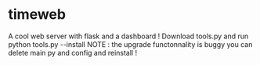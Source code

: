 # timeweb
A cool web server with flask and a dashboard !
Download tools.py and run python tools.py --install
NOTE : the upgrade functonnality is buggy you can delete main py and config and reinstall !
